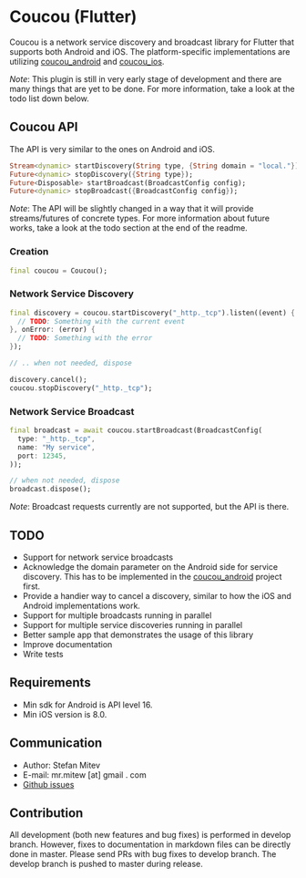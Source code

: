 # Coucou (Flutter)

Coucou is a network service discovery and broadcast library for Flutter that supports both Android and iOS.
The platform-specific implementations are utilizing [coucou_android](https://github.com/mrmitew/coucou_android) and [coucou_ios](https://github.com/mrmitew/coucou_ios).

*Note*: This plugin is still in very early stage of development and there are many things that are yet to be done. For more information, take a look at the todo list down below.

## Coucou API

The API is very similar to the ones on Android and iOS.
```dart
Stream<dynamic> startDiscovery(String type, {String domain = "local."});
Future<dynamic> stopDiscovery({String type});
Future<Disposable> startBroadcast(BroadcastConfig config);
Future<dynamic> stopBroadcast({BroadcastConfig config});
```

*Note*: The API will be slightly changed in a way that it will provide streams/futures of concrete types. For more information about future works, take a look at the todo section at the end of the readme.

### Creation
```dart
final coucou = Coucou();
```

### Network Service Discovery

```dart
final discovery = coucou.startDiscovery("_http._tcp").listen((event) {
  // TODO: Something with the current event
}, onError: (error) {
  // TODO: Something with the error
});

// .. when not needed, dispose

discovery.cancel();
coucou.stopDiscovery("_http._tcp");
```

### Network Service Broadcast
```dart
final broadcast = await coucou.startBroadcast(BroadcastConfig(
  type: "_http._tcp",
  name: "My service",
  port: 12345,
));

// when not needed, dispose
broadcast.dispose();
```

*Note*: Broadcast requests currently are not supported, but the API is there.

## TODO
- Support for network service broadcasts
- Acknowledge the domain parameter on the Android side for service discovery. This has to be implemented in the [coucou_android](https://github.com/mrmitew/coucou_android) project first.
- Provide a handier way to cancel a discovery, similar to how the iOS and Android implementations work.
- Support for multiple broadcasts running in parallel
- Support for multiple service discoveries running in parallel
- Better sample app that demonstrates the usage of this library
- Improve documentation
- Write tests

## Requirements
* Min sdk for Android is API level 16.
* Min iOS version is 8.0.

## Communication
* Author: Stefan Mitev
* E-mail: mr.mitew [at] gmail . com
* [Github issues](https://github.com/mrmitew/coucou_flutter/issues)

## Contribution
All development (both new features and bug fixes) is performed in develop branch. However, fixes to documentation in markdown files can be directly done in master. Please send PRs with bug fixes to develop branch. The develop branch is pushed to master during release.
